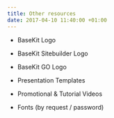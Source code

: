 ```yaml
---
title: Other resources
date: 2017-04-10 11:40:00 +01:00
---
```


* BaseKit Logo

* BaseKit Sitebuilder Logo

* BaseKit GO Logo

* Presentation Templates

* Promotional & Tutorial Videos

* Fonts (by request / password)
